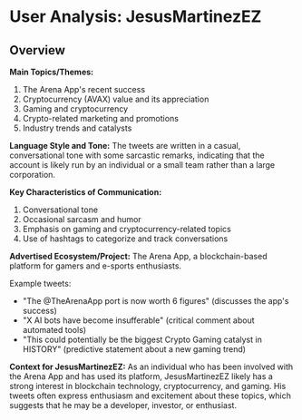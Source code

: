 # User Analysis: JesusMartinezEZ

## Overview

**Main Topics/Themes:**
1. The Arena App's recent success
2. Cryptocurrency (AVAX) value and its appreciation
3. Gaming and cryptocurrency
4. Crypto-related marketing and promotions
5. Industry trends and catalysts

**Language Style and Tone:**
The tweets are written in a casual, conversational tone with some sarcastic remarks, indicating that the account is likely run by an individual or a small team rather than a large corporation.

**Key Characteristics of Communication:**

1. Conversational tone
2. Occasional sarcasm and humor
3. Emphasis on gaming and cryptocurrency-related topics
4. Use of hashtags to categorize and track conversations

**Advertised Ecosystem/Project:**
The Arena App, a blockchain-based platform for gamers and e-sports enthusiasts.

Example tweets:

* "The @TheArenaApp port is now worth 6 figures" (discusses the app's success)
* "X AI bots have become insufferable" (critical comment about automated tools)
* "This could potentially be the biggest Crypto Gaming catalyst in HISTORY" (predictive statement about a new gaming trend)

**Context for JesusMartinezEZ:**
As an individual who has been involved with the Arena App and has used its platform, JesusMartinezEZ likely has a strong interest in blockchain technology, cryptocurrency, and gaming. His tweets often express enthusiasm and excitement about these topics, which suggests that he may be a developer, investor, or enthusiast.